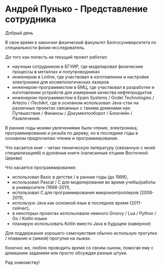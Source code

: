 
# Андрей Пунько - Представление сотрудника

Добрый день

В свое время я закончил физический факультет Белгосуниверситета по специальности физик-исследователь.

До того как попасть на текущий проект работал:
- научным сотрудником в БГУИР, где моделировал физические процессы в металлах и полупроводниках
- инженером в Linline, где участвовал в изготовлении и настройке электроники для косметологических лазеров
- инженером-программистом в БМЦ, где участвовал в разработке и изготовлении устройств для измерения качества нефтепродуктов
- инженером-программистом в Epam Systems / Godel Technologies / Artezio / iTechArt, где в основном использовал Java-стек
на различных проектах связанных с такими доменами как: Путешествия / Финансы / Документооборот / Блокчейн / Развлечения. 

В ранние годы моими увлечениями были чтение, электроника, программирование и резьба по дереву,
но в последние годы в основном предпочитаю чтение и программирование.

Что касается книг - читаю техническую литературу (связанную с моей специализацией) 
и духовные книги (написанные отцами Восточной Церкви)

Что касается программирования:
- использовал Basic в детстве / в ранние годы (до 1998),
- использовал Pascal / C для моделирования во время учебы/работы в университете (1998-2011),
- использовал C для программирования микроконтроллеров (2008-2011),
- использую Java как основной язык в последнее время (2011-сейчас),
- в некоторых проектах использовали немного Groovy / Lua / Python / Go / Kotlin языки
- планирую использовать Kotlin вместо Java в будущем (наверное)

Для поддержания хорошего самочувствия обычно использую прогулки / плавание и (зимой) прогулки на лыжах.

Конечно же, люблю проводить время со своим сыном, помогая ему с домашним заданием или просто обсуждая разные штуки.

Рад знакомству!
